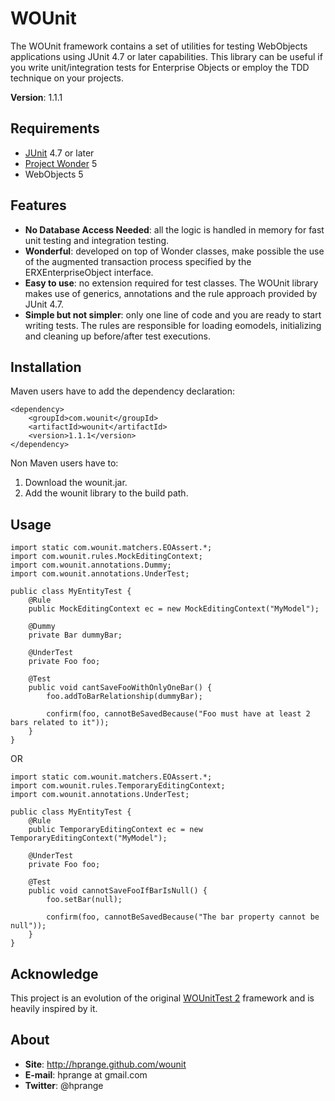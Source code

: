 WOUnit
======

The WOUnit framework contains a set of utilities for testing WebObjects
applications using JUnit 4.7 or later capabilities. This library can be
useful if you write unit/integration tests for Enterprise Objects or
employ the TDD technique on your projects.

**Version**: 1.1.1

Requirements
------------

* [JUnit](http://www.junit.org/) 4.7 or later
* [Project Wonder](http://wiki.objectstyle.org/confluence/display/WONDER/Home) 5
* WebObjects 5

Features
--------

* **No Database Access Needed**: all the logic is handled in memory for fast unit testing
and integration testing.
* **Wonderful**: developed on top of Wonder classes, make possible the use of the augmented
transaction process specified by the ERXEnterpriseObject interface.
* **Easy to use**: no extension required for test classes. The WOUnit library makes use of
generics, annotations and the rule approach provided by JUnit 4.7.
* **Simple but not simpler**: only one line of code and you are ready to start writing tests.
The rules are responsible for loading eomodels, initializing and cleaning up before/after
test executions.

Installation
------------

Maven users have to add the dependency declaration:

	<dependency>
		<groupId>com.wounit</groupId>
		<artifactId>wounit</artifactId>
		<version>1.1.1</version>
	</dependency>

Non Maven users have to:

1. Download the wounit.jar.
2. Add the wounit library to the build path.

Usage
-----

	import static com.wounit.matchers.EOAssert.*;
	import com.wounit.rules.MockEditingContext;
	import com.wounit.annotations.Dummy;
    import com.wounit.annotations.UnderTest;

	public class MyEntityTest {
		@Rule
		public MockEditingContext ec = new MockEditingContext("MyModel");

		@Dummy
		private Bar dummyBar;

		@UnderTest
		private Foo foo;

		@Test
		public void cantSaveFooWithOnlyOneBar() {
			foo.addToBarRelationship(dummyBar);

			confirm(foo, cannotBeSavedBecause("Foo must have at least 2 bars related to it"));
		}
	}

OR

	import static com.wounit.matchers.EOAssert.*;
	import com.wounit.rules.TemporaryEditingContext;
	import com.wounit.annotations.UnderTest;

	public class MyEntityTest {
		@Rule
		public TemporaryEditingContext ec = new TemporaryEditingContext("MyModel");

		@UnderTest
		private Foo foo;

		@Test
		public void cannotSaveFooIfBarIsNull() {
			foo.setBar(null);

			confirm(foo, cannotBeSavedBecause("The bar property cannot be null"));
		}
	}

Acknowledge
-----------

This project is an evolution of the original [WOUnitTest 2](http://wounittest.sourceforge.net/)
framework and is heavily inspired by it.

About
-----

* **Site**: http://hprange.github.com/wounit
* **E-mail**: hprange at gmail.com
* **Twitter**: @hprange